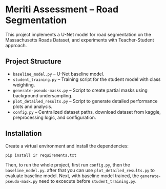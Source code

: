 # Meriti Assessment – Road Segmentation

This project implements a  U-Net model for road segmentation on the Massachusetts Roads Dataset, and experiments with Teacher-Student approach.

##  Project Structure

- `baseline_model.py` – U-Net baseline model.
- `student_training.py` – Training script for the student model with class weighting.
- `generate-pseudo-masks.py` – Script to create partial masks using background undersampling.
- `plot_detailed_results.py` – Script to generate detailed performance plots and analysis.
- `config.py` – Centralized dataset paths, download dataset from kaggle, preprocessing logic, and configuration.

## Installation

Create a virtual environment and install the dependencies:

```bash
pip install ir requirements.txt 
```

Then, to run the whole project, first run `config.py`, then the `baseline_model.py`. after that you can use `plot_detailed_results.py` to evaluate baseline model.
Next, with baseline model trained, the `generate-pseudo-mask.py`  need to excecute before `student_training.py`.
